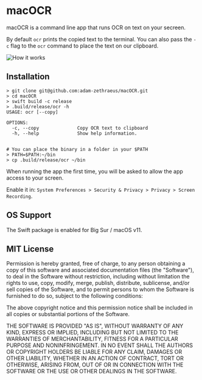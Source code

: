 # macOCR

macOCR is a command line app that runs OCR on text on your secreen.

By default `ocr` prints the copied text to the terminal.
You can also pass the `-c` flag to the `ocr` command to place the text on our clipboard. 

![How it works](https://github.com/adam-zethraeus/macOCR/blob/main/screen-recording.gif?raw=true)

## Installation

```
> git clone git@github.com:adam-zethraeus/macOCR.git
> cd macOCR
> swift build -c release
> .build/release/ocr -h                                                                                      
USAGE: ocr [--copy]

OPTIONS:
  -c, --copy              Copy OCR text to clipboard
  -h, --help              Show help information.


# You can place the binary in a folder in your $PATH
> PATH=$PATH:~/bin
> cp .build/release/ocr ~/bin
```

When running the app the first time, you will be asked to allow the app access to your screen.

Enable it in: `System Preferences > Security & Privacy > Privacy > Screen Recording`. 

## OS Support

The Swift package is enabled for Big Sur / macOS v11.

## MIT License 

Permission is hereby granted, free of charge, to any person obtaining a copy of this software and associated documentation files (the "Software"), to deal in the Software without restriction, including without limitation the rights to use, copy, modify, merge, publish, distribute, sublicense, and/or sell copies of the Software, and to permit persons to whom the Software is furnished to do so, subject to the following conditions:

The above copyright notice and this permission notice shall be included in all copies or substantial portions of the Software.

THE SOFTWARE IS PROVIDED "AS IS", WITHOUT WARRANTY OF ANY KIND, EXPRESS OR IMPLIED, INCLUDING BUT NOT LIMITED TO THE WARRANTIES OF MERCHANTABILITY, FITNESS FOR A PARTICULAR PURPOSE AND NONINFRINGEMENT. IN NO EVENT SHALL THE AUTHORS OR COPYRIGHT HOLDERS BE LIABLE FOR ANY CLAIM, DAMAGES OR OTHER LIABILITY, WHETHER IN AN ACTION OF CONTRACT, TORT OR OTHERWISE, ARISING FROM, OUT OF OR IN CONNECTION WITH THE SOFTWARE OR THE USE OR OTHER DEALINGS IN THE SOFTWARE.

